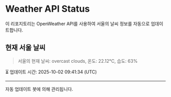 
# Weather API Status

이 리포지토리는 OpenWeather API를 사용하여 서울의 날씨 정보를 자동으로 업데이트합니다.

## 현재 서울 날씨
> 서울의 현재 날씨: overcast clouds, 온도: 22.12°C, 습도: 63%

⏳ 업데이트 시간: 2025-10-02 09:41:34 (UTC)

---
자동 업데이트 봇에 의해 관리됩니다.
